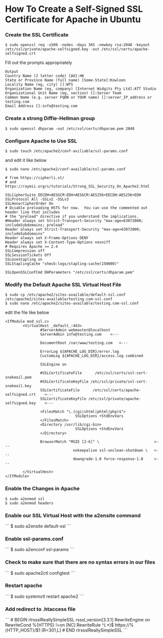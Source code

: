 <h1>How To Create a Self-Signed SSL Certificate for Apache in Ubuntu</h1>

<h3>Create the SSL Certificate</h3>

```
$ sudo openssl req -x509 -nodes -days 365 -newkey rsa:2048 -keyout /etc/ssl/private/apache-selfsigned.key -out /etc/ssl/certs/apache-selfsigned.crt
```

Fill out the prompts appropriately

```
Output
Country Name (2 letter code) [AU]:HK
State or Province Name (full name) [Some-State]:Kowloon
Locality Name (eg, city) []:WTS
Organization Name (eg, company) [Internet Widgits Pty Ltd]:ATT Studio
Organizational Unit Name (eg, section) []:Server Team
Common Name (e.g. server FQDN or YOUR name) []:server_IP_address or testing.com
Email Address []:info@testing.com

```

<h3>Create a strong Diffie-Hellman group</h3>

```
$ sudo openssl dhparam -out /etc/ssl/certs/dhparam.pem 2048
```

<h3>Configure Apache to Use SSL</h3>

```
$ sudo touch /etc/apache2/conf-aviliable/ssl-params.conf
```

and edit it like below

```
$ sudo nano /etc/apache2/conf-available/ssl-params.conf
```

```
# from https://cipherli.st/
# and https://raymii.org/s/tutorials/Strong_SSL_Security_On_Apache2.html

SSLCipherSuite EECDH+AESGCM:EDH+AESGCM:AES256+EECDH:AES256+EDH
SSLProtocol All -SSLv2 -SSLv3
SSLHonorCipherOrder On
# Disable preloading HSTS for now.  You can use the commented out header line that includes
# the "preload" directive if you understand the implications.
#Header always set Strict-Transport-Security "max-age=63072000; includeSubdomains; preload"
Header always set Strict-Transport-Security "max-age=63072000; includeSubdomains"
Header always set X-Frame-Options DENY
Header always set X-Content-Type-Options nosniff
# Requires Apache >= 2.4
SSLCompression off 
SSLSessionTickets Off
SSLUseStapling on 
SSLStaplingCache "shmcb:logs/stapling-cache(150000)"

SSLOpenSSLConfCmd DHParameters "/etc/ssl/certs/dhparam.pem"
```

<h3>Modify the Default Apache SSL Virtual Host File</h3>

```
$ sudo cp /etc/apache2/sites-available/default-ssl.conf /etc/apache2/sites-available/testing.com-ssl.conf
$ sudo nano /etc/apache2/sites-available/testing.com-ssl.conf
```
edit the file like below
```
<IfModule mod_ssl.c>
        <VirtualHost _default_:443>
                #ServerAdmin webmaster@localhost
                ServerAdmin info@testing.com    <---

                DocumentRoot /var/www/testing.com   <---

                ErrorLog ${APACHE_LOG_DIR}/error.log
                CustomLog ${APACHE_LOG_DIR}/access.log combined

                SSLEngine on

                #SSLCertificateFile      /etc/ssl/certs/ssl-cert-snakeoil.pem
                #SSLCertificateKeyFile /etc/ssl/private/ssl-cert-snakeoil.key
                SSLCertificateFile      /etc/ssl/certs/apache-selfsigned.crt    <---
                SSLCertificateKeyFile /etc/ssl/private/apache-selfsigned.key    <---

                <FilesMatch "\.(cgi|shtml|phtml|php)$">
                                SSLOptions +StdEnvVars
                </FilesMatch>
                <Directory /usr/lib/cgi-bin>
                                SSLOptions +StdEnvVars
                </Directory>

                BrowserMatch "MSIE [2-6]" \                         <---
                               nokeepalive ssl-unclean-shutdown \   <---
                               downgrade-1.0 force-response-1.0     <---

        </VirtualHost>
</IfModule>
```

<h3>Enable the Changes in Apache</h3>

```
$ sudo a2enmod ssl
$ sudo a2enmod headers
```

<h3>Enable our SSL Virtual Host with the a2ensite command</h3>
```
$ sudo a2ensite default-ssl
```

<h3>Enable ssl-params.conf</h3>
```
$ sudo a2enconf ssl-params
```

<h3>Check to make sure that there are no syntax errors in our files</h3>
```
$ sudo apache2ctl configtest
```

<h3>Restart apache</h3>
```
$ sudo systemctl restart apache2
```

<h3>Add redirect to .htaccess file</h3>
```
# BEGIN rlrssslReallySimpleSSL rsssl_version[3.3.1]
<IfModule mod_rewrite.c>
RewriteEngine on
RewriteCond %{HTTPS} !=on [NC]
RewriteRule ^(.*)$ https://%{HTTP_HOST}/$1 [R=301,L]
</IfModule>
# END rlrssslReallySimpleSSL
```
